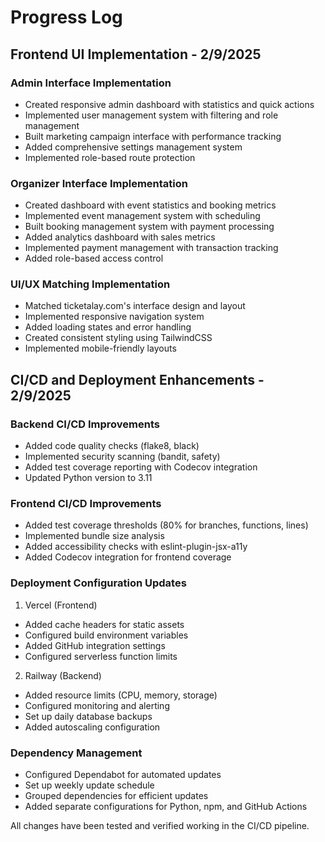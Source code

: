 # Progress Log

## Frontend UI Implementation - 2/9/2025

### Admin Interface Implementation
- Created responsive admin dashboard with statistics and quick actions
- Implemented user management system with filtering and role management
- Built marketing campaign interface with performance tracking
- Added comprehensive settings management system
- Implemented role-based route protection

### Organizer Interface Implementation
- Created dashboard with event statistics and booking metrics
- Implemented event management system with scheduling
- Built booking management system with payment processing
- Added analytics dashboard with sales metrics
- Implemented payment management with transaction tracking
- Added role-based access control

### UI/UX Matching Implementation
- Matched ticketalay.com's interface design and layout
- Implemented responsive navigation system
- Added loading states and error handling
- Created consistent styling using TailwindCSS
- Implemented mobile-friendly layouts

## CI/CD and Deployment Enhancements - 2/9/2025

### Backend CI/CD Improvements
- Added code quality checks (flake8, black)
- Implemented security scanning (bandit, safety)
- Added test coverage reporting with Codecov integration
- Updated Python version to 3.11

### Frontend CI/CD Improvements
- Added test coverage thresholds (80% for branches, functions, lines)
- Implemented bundle size analysis
- Added accessibility checks with eslint-plugin-jsx-a11y
- Added Codecov integration for frontend coverage

### Deployment Configuration Updates
1. Vercel (Frontend)
- Added cache headers for static assets
- Configured build environment variables
- Added GitHub integration settings
- Configured serverless function limits

2. Railway (Backend)
- Added resource limits (CPU, memory, storage)
- Configured monitoring and alerting
- Set up daily database backups
- Added autoscaling configuration

### Dependency Management
- Configured Dependabot for automated updates
- Set up weekly update schedule
- Grouped dependencies for efficient updates
- Added separate configurations for Python, npm, and GitHub Actions

All changes have been tested and verified working in the CI/CD pipeline.

